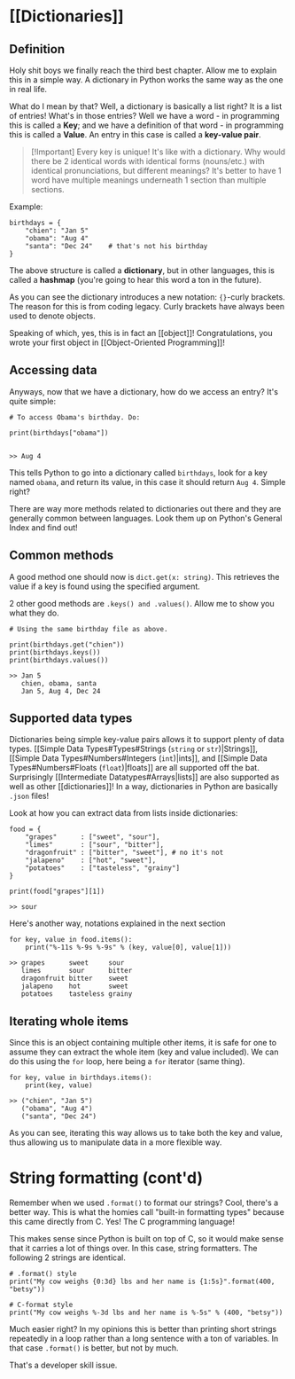 # [[Dictionaries]]
## Definition
Holy shit boys we finally reach the third best chapter. Allow me to explain this in a simple way. A dictionary in Python works the same way as the one in real life.

What do I mean by that? Well, a dictionary is basically a list right? It is a list of entries! What's in those entries? Well we have a word - in programming this is called a **Key**; and we have a definition of that word - in programming this is called a **Value**. An entry in this case is called a **key-value pair**.

> [!Important] Every key is unique! 
> It's like with a dictionary. Why would there be 2 identical words with identical forms (nouns/etc.) with identical pronunciations, but different meanings? It's better to have 1 word have multiple meanings underneath 1 section than multiple sections.

Example:
```
birthdays = {
	"chien": "Jan 5"
	"obama": "Aug 4"
	"santa": "Dec 24"    # that's not his birthday
}
```
The above structure is called a **dictionary**, but in other languages, this is called a **hashmap** (you're going to hear this word a ton in the future). 

As you can see the dictionary introduces a new notation: `{}`-curly brackets. The reason for this is from coding legacy. Curly brackets have always been used to denote objects.

Speaking of which, yes, this is in fact an [[object]]! Congratulations, you wrote your first object in [[Object-Oriented Programming]]! 
## Accessing data
Anyways, now that we have a dictionary, how do we access an entry? It's quite simple:
```
# To access Obama's birthday. Do:

print(birthdays["obama"])


>> Aug 4
```
This tells Python to go into a dictionary called `birthdays`, look for a key named `obama`, and return its value, in this case it should return `Aug 4`. Simple right? 

There are way more methods related to dictionaries out there and they are generally common between languages. Look them up on Python's General Index and find out!
## Common methods
A good method one should now is `dict.get(x: string)`. This retrieves the value if a key is found using the specified argument.

2 other good methods are `.keys() and .values()`. Allow me to show you what they do.

```
# Using the same birthday file as above.

print(birthdays.get("chien"))
print(birthdays.keys())
print(birthdays.values())

>> Jan 5
   chien, obama, santa
   Jan 5, Aug 4, Dec 24
```
## Supported data types
Dictionaries being simple key-value pairs allows it to support plenty of data types. [[Simple Data Types#Types#Strings (`string` or `str`)|Strings]], [[Simple Data Types#Numbers#Integers (`int`)|ints]], and [[Simple Data Types#Numbers#Floats (`float`)|floats]] are all supported off the bat. Surprisingly [[Intermediate Datatypes#Arrays|lists]] are also supported as well as other [[dictionaries]]! In a way, dictionaries in Python are basically `.json` files!

Look at how you can extract data from lists inside dictionaries:
```
food = {
    "grapes"      : ["sweet", "sour"],
    "limes"       : ["sour", "bitter"],
    "dragonfruit" : ["bitter", "sweet"], # no it's not
    "jalapeno"    : ["hot", "sweet"],
    "potatoes"    : ["tasteless", "grainy"]
}

print(food["grapes"][1])

>> sour
```

Here's another way, notations explained in the next section
```
for key, value in food.items():
    print("%-11s %-9s %-9s" % (key, value[0], value[1]))

>> grapes      sweet     sour
   limes       sour      bitter
   dragonfruit bitter    sweet
   jalapeno    hot       sweet
   potatoes    tasteless grainy
```
## Iterating whole items
Since this is an object containing multiple other items, it is safe for one to assume they can extract the whole item (key and value included). We can do this using the `for` loop, here being a `for` iterator (same thing).

```
for key, value in birthdays.items():
	print(key, value)

>> ("chien", "Jan 5")
   ("obama", "Aug 4")
   ("santa", "Dec 24")
```

As you can see, iterating this way allows us to take both the key and value, thus allowing us to manipulate data in a more flexible way.

# String formatting (cont'd)
Remember when we used `.format()` to format our strings? Cool, there's a better way. This is what the homies call "built-in formatting types" because this came directly from C. Yes! The C programming language!

This makes sense since Python is built on top of C, so it would make sense that it carries a lot of things over. In this case, string formatters. The following 2 strings are identical.

```
# .format() style
print("My cow weighs {0:3d} lbs and her name is {1:5s}".format(400, "betsy"))

# C-format style
print("My cow weighs %-3d lbs and her name is %-5s" % (400, "betsy"))
```

Much easier right? In my opinions this is better than printing short strings repeatedly in a loop rather than a long sentence with a ton of variables. In that case `.format()` is better, but not by much.

That's a developer skill issue.